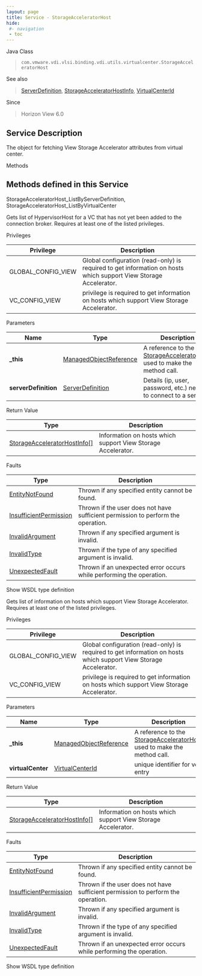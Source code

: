 ```yaml
---
layout: page
title: Service - StorageAcceleratorHost
hide:
 #- navigation
 - toc
---
```


  
   
  



Java Class  
> `com.vmware.vdi.vlsi.binding.vdi.utils.virtualcenter.StorageAcceleratorHost`

See also  
> [ServerDefinition](vdi.utils.Certificate.ServerDefinition.md), [StorageAcceleratorHostInfo](vdi.utils.virtualcenter.StorageAcceleratorHost.StorageAcceleratorHostInfo.md), [VirtualCenterId](vdi.entity.VirtualCenterId.md)

Since  
> Horizon View 6.0


  


## Service Description

The object for fetching View Storage Accelerator attributes from virtual center. 

Methods

Methods defined in this Service   
---  
StorageAcceleratorHost_ListByServerDefinition, StorageAcceleratorHost_ListByVirtualCenter  
  



Gets list of HypervisorHost for a VC that has not yet been added to the connection broker. Requires at least one of the listed privileges. 

Privileges 

Privilege |  Description   
---|---  
GLOBAL_CONFIG_VIEW|  Global configuration (read-only) is required to get information on hosts which support View Storage Accelerator.   
VC_CONFIG_VIEW|  privilege is required to get information on hosts which support View Storage Accelerator.   
  


Parameters 

Name| Type| Description  
---|---|---  
**_this**| [ManagedObjectReference](vmodl.ManagedObjectReference.md)|  A reference to the [StorageAcceleratorHost](vdi.utils.virtualcenter.StorageAcceleratorHost.md) used to make the method call.   
**serverDefinition**| [ServerDefinition](vdi.utils.Certificate.ServerDefinition.md)|  Details (ip, user, password, etc.) needed to connect to a server.   
  
  


Return Value 

Type |  Description   
---|---  
[StorageAcceleratorHostInfo[]](vdi.utils.virtualcenter.StorageAcceleratorHost.StorageAcceleratorHostInfo.md)| Information on hosts which support View Storage Accelerator.  
  


Faults 

Type |  Description   
---|---  
[EntityNotFound](vdi.fault.EntityNotFound.md)| Thrown if any specified entity cannot be found.  
[InsufficientPermission](vdi.fault.InsufficientPermission.md)| Thrown if the user does not have sufficient permission to perform the operation.  
[InvalidArgument](vdi.fault.InvalidArgument.md)| Thrown if any specified argument is invalid.  
[InvalidType](vdi.fault.InvalidType.md)| Thrown if the type of any specified argument is invalid.  
[UnexpectedFault](vdi.fault.UnexpectedFault.md)| Thrown if an unexpected error occurs while performing the operation.  
  
Show WSDL type definition

  
  
  



Gets list of information on hosts which support View Storage Accelerator. Requires at least one of the listed privileges. 

Privileges 

Privilege |  Description   
---|---  
GLOBAL_CONFIG_VIEW|  Global configuration (read-only) is required to get information on hosts which support View Storage Accelerator.   
VC_CONFIG_VIEW|  privilege is required to get information on hosts which support View Storage Accelerator.   
  


Parameters 

Name| Type| Description  
---|---|---  
**_this**| [ManagedObjectReference](vmodl.ManagedObjectReference.md)|  A reference to the [StorageAcceleratorHost](vdi.utils.virtualcenter.StorageAcceleratorHost.md) used to make the method call.   
**virtualCenter**| [VirtualCenterId](vdi.entity.VirtualCenterId.md)|  unique identifier for vc entry   
  
  


Return Value 

Type |  Description   
---|---  
[StorageAcceleratorHostInfo[]](vdi.utils.virtualcenter.StorageAcceleratorHost.StorageAcceleratorHostInfo.md)| Information on hosts which support View Storage Accelerator.  
  


Faults 

Type |  Description   
---|---  
[EntityNotFound](vdi.fault.EntityNotFound.md)| Thrown if any specified entity cannot be found.  
[InsufficientPermission](vdi.fault.InsufficientPermission.md)| Thrown if the user does not have sufficient permission to perform the operation.  
[InvalidArgument](vdi.fault.InvalidArgument.md)| Thrown if any specified argument is invalid.  
[InvalidType](vdi.fault.InvalidType.md)| Thrown if the type of any specified argument is invalid.  
[UnexpectedFault](vdi.fault.UnexpectedFault.md)| Thrown if an unexpected error occurs while performing the operation.  
  
Show WSDL type definition

  
  
  
  
  
  
  
